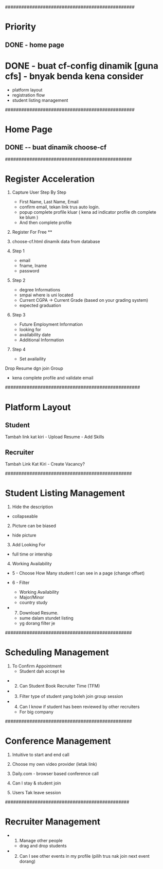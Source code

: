 ################################################
# Priority
## DONE - home page
# DONE - buat cf-config dinamik [guna cfs] - bnyak benda kena consider
- platform layout
- registration flow
- student listing management

################################################
# Home Page
## DONE -- buat dinamik choose-cf


###############################################
# Register Acceleration

1. Capture User Step By Step
    - First Name, Last Name, Email
    - confirm email, tekan link trus auto login.
    - popup complete profile kluar ( kena ad indicator profile dh complete ke blum )
    - And then complete profile

2. Register For Free **

3. choose-cf.html dinamik data from database

4. Step 1
    - email
    - fname, lname
    - password

5. Step 2
    - degree Informations
    - smpai where is uni located    
    - Current CGPA -> Current Grade (based on your grading system)
    - expected graduation

6. Step 3
    - Future Employment Information
    - looking for
    - availability date
    - Additional Information

7. Step 4
    - Set availaility

Drop Resume dgn join Group
- kena complete profile and validate email



##################################################
# Platform Layout

## Student 
Tambah link kat kiri
     - Upload Resume
     - Add Skills

## Recruiter
Tambah Link Kat Kiri
    - Create Vacancy?

###############################################
# Student Listing Management

1. Hide the description
- collapseable

2. Picture can be biased
- hide picture

3. Add Looking For
- full time or intership

4. Working Availability

* 5 - Choose How Many student I can see in a page (change offset)

* 6 - Filter
  - Working Availability
  - Major/Minor
  - country study

* 7. Download Resume.
    - sume dalam stundet listing
    - yg dorang filter je

###############################################
# Scheduling Management

1. To Confirm Appointment
    - Student dah accept ke

* 2. Can Student Book Recruiter Time (TFM)

* 3. Filter type of student yang boleh join group session

* 4. Can I know if student has been reviewed by other recruiters
    - For big company


###############################################
# Conference Management

1. Intuitive to start and end call

2. Choose my own video provider (letak link)

3. Daily.com - browser based conference call

4. Can I stay & student join

5. Users Tak leave session


##############################################
# Recruiter Management

* 1. Manage other people
    - drag and drop students

* 2. Can I see other events in my profile (pilih trus nak join next event dorang)